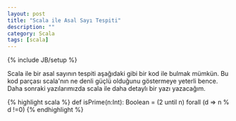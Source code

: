 ```yaml
---
layout: post
title: "Scala ile Asal Sayı Tespiti"
description: ""
category: Scala
tags: [scala]
---
```


{% include JB/setup %}


Scala ile bir asal sayının tespiti aşağıdaki gibi bir kod ile bulmak mümkün. Bu kod parçası scala'nın ne denli güçlü olduğunu göstermeye yeterli bence. Daha sonraki yazılarımızda scala ile daha detaylı bir yazı yazacağım.

{% highlight scala %}
def isPrime(n:Int): Boolean = (2 until n) forall (d => n % d !=0)
{% endhighlight %}